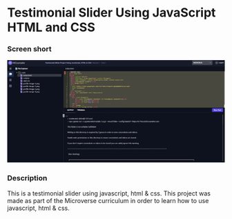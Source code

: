 # Testimonial Slider Using JavaScript HTML and CSS

### Screen short
![screenshot](Testimonial-task1.gif)

### Description
This is a testimonial slider using javascript, html & css. This project was made as part of the Microverse curriculum in order to learn how to use javascript, html & css.